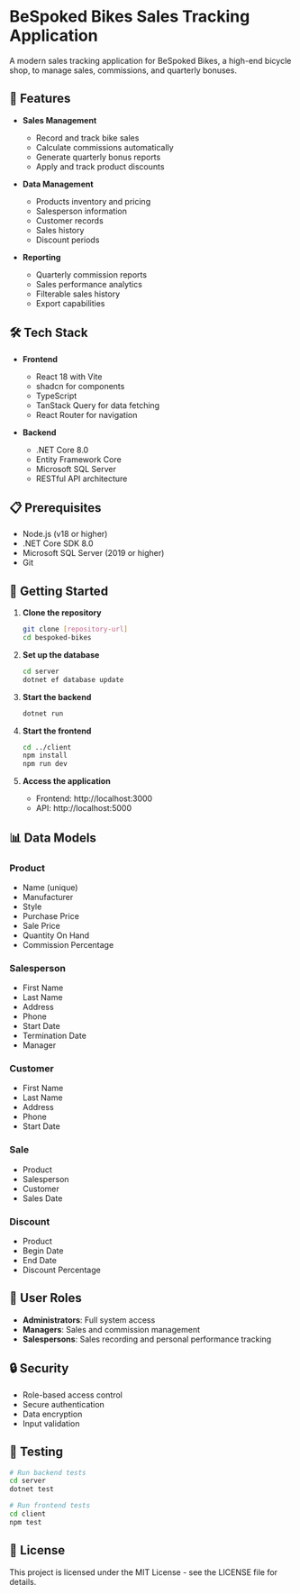 # BeSpoked Bikes Sales Tracking Application

A modern sales tracking application for BeSpoked Bikes, a high-end bicycle shop, to manage sales, commissions, and quarterly bonuses.

## 🚀 Features

- **Sales Management**

  - Record and track bike sales
  - Calculate commissions automatically
  - Generate quarterly bonus reports
  - Apply and track product discounts

- **Data Management**

  - Products inventory and pricing
  - Salesperson information
  - Customer records
  - Sales history
  - Discount periods

- **Reporting**
  - Quarterly commission reports
  - Sales performance analytics
  - Filterable sales history
  - Export capabilities

## 🛠️ Tech Stack

- **Frontend**

  - React 18 with Vite
  - shadcn for components
  - TypeScript
  - TanStack Query for data fetching
  - React Router for navigation

- **Backend**

  - .NET Core 8.0
  - Entity Framework Core
  - Microsoft SQL Server
  - RESTful API architecture

## 📋 Prerequisites

- Node.js (v18 or higher)
- .NET Core SDK 8.0
- Microsoft SQL Server (2019 or higher)
- Git

## 🚀 Getting Started

1. **Clone the repository**

   ```bash
   git clone [repository-url]
   cd bespoked-bikes
   ```

2. **Set up the database**

   ```bash
   cd server
   dotnet ef database update
   ```

3. **Start the backend**

   ```bash
   dotnet run
   ```

4. **Start the frontend**

   ```bash
   cd ../client
   npm install
   npm run dev
   ```

5. **Access the application**
   - Frontend: http://localhost:3000
   - API: http://localhost:5000

## 📊 Data Models

### Product

- Name (unique)
- Manufacturer
- Style
- Purchase Price
- Sale Price
- Quantity On Hand
- Commission Percentage

### Salesperson

- First Name
- Last Name
- Address
- Phone
- Start Date
- Termination Date
- Manager

### Customer

- First Name
- Last Name
- Address
- Phone
- Start Date

### Sale

- Product
- Salesperson
- Customer
- Sales Date

### Discount

- Product
- Begin Date
- End Date
- Discount Percentage

## 👥 User Roles

- **Administrators**: Full system access
- **Managers**: Sales and commission management
- **Salespersons**: Sales recording and personal performance tracking

## 🔒 Security

- Role-based access control
- Secure authentication
- Data encryption
- Input validation

## 🧪 Testing

```bash
# Run backend tests
cd server
dotnet test

# Run frontend tests
cd client
npm test
```

## 📝 License

This project is licensed under the MIT License - see the LICENSE file for details.

